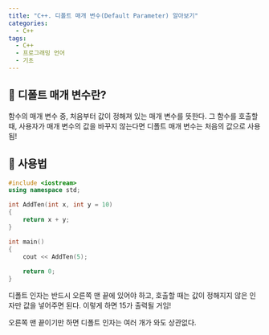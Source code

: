 ```yaml
---
title: "C++. 디폴트 매개 변수(Default Parameter) 알아보기"
categories:
  - C++
tags:
  - C++
  - 프로그래밍 언어
  - 기초
---
```


## 🌟 디폴트 매개 변수란?

함수의 매개 변수 중, 처음부터 값이 정해져 있는 매개 변수를 뜻한다. 그 함수를 호출할 때, 사용자가 매개 변수의 값을 바꾸지 않는다면 디폴트 매개 변수는 처음의 값으로 사용됨!



## 🌟 사용법

```c++
#include <iostream>
using namespace std;

int AddTen(int x, int y = 10)
{
    return x + y;
}

int main()
{
    cout << AddTen(5);
    
    return 0;
}
```

디폴트 인자는 반드시 오른쪽 맨 끝에 있어야 하고, 호출할 때는 값이 정해지지 않은 인자만 값을 넣어주면 된다. 이렇게 하면 15가 출력될 거임!



오른쪽 맨 끝이기만 하면 디폴트 인자는 여러 개가 와도 상관없다.